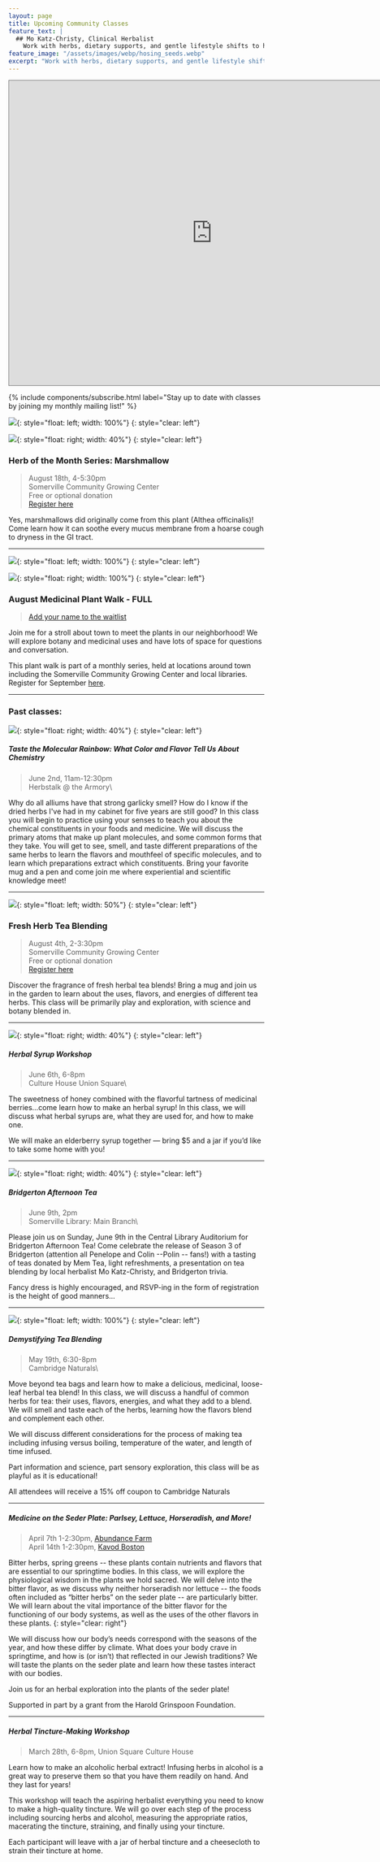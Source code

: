 ```yaml
---
layout: page
title: Upcoming Community Classes
feature_text: |
  ## Mo Katz-Christy, Clinical Herbalist
    Work with herbs, dietary supports, and gentle lifestyle shifts to help you meet your health goals.
feature_image: "/assets/images/webp/hosing_seeds.webp"
excerpt: "Work with herbs, dietary supports, and gentle lifestyle shifts to help you meet your health goals."
---
```


<iframe src="https://calendar.google.com/calendar/embed?height=600&wkst=1&ctz=America%2FNew_York&bgcolor=%23ffffff&title=Herb%20Classes&showTitle=0&src=YTFkMWFhZWFiNDA0ZDNlMDIyYzM2N2E1Mjg0YzJlMTM0NDBhYjJjNWQ2YWVmNmZhNjkxODhiNTRlMmIwYjViM0Bncm91cC5jYWxlbmRhci5nb29nbGUuY29t&color=%23E67C73" style="border:solid 1px #777" width="800" height="600" frameborder="0" scrolling="no"></iframe>

{% include components/subscribe.html label="Stay up to date with classes by joining my monthly mailing list!" %}

![](/assets/images/Herb_of_Month_1.png){: style="float: left; width: 100%"}
{: style="clear: left"}

![](/assets/images/webp/marshmallow.webp){: style="float: right; width: 40%"}
{: style="clear: left"}

### Herb of the Month Series: Marshmallow
> August 18th, 4-5:30pm\
> Somerville Community Growing Center\
> Free or optional donation\
> [Register here](https://forms.gle/QvCEu9Ucjcmnpw478)

Yes, marshmallows did originally come from this plant (Althea officinalis)! Come learn how it can soothe every mucus membrane from a hoarse cough to dryness in the GI tract.

---

![](/assets/images/Medicinal_Plant_Walks_2024.png){: style="float: left; width: 100%"}
{: style="clear: left"}

![](/assets/images/webp/central.webp){: style="float: right; width: 100%"}
{: style="clear: left"}

### August Medicinal Plant Walk - FULL
> [Add your name to the waitlist](https://somervillepubliclibrary.assabetinteractive.com/calendar/medicinal-plant-walk-at-the-central-library/)

Join me for a stroll about town to meet the plants in our neighborhood! We will explore botany and medicinal uses and have lots of space for questions and conversation.

This plant walk is part of a monthly series, held at locations around town including the Somerville Community Growing Center and local libraries. Register for September [here](https://cambridgepl.libcal.com/event/12168254).

---

### Past classes:

![](/assets/images/webp/Herbstalk.webp){: style="float: right; width: 40%"}
{: style="clear: left"}

##### Taste the Molecular Rainbow: What Color and Flavor Tell Us About Chemistry
> June 2nd, 11am-12:30pm\
> Herbstalk @ the Armory\

Why do all alliums have that strong garlicky smell? How do I know if the dried
herbs I've had in my cabinet for five years are still good? In this class you
will begin to practice using your senses to teach you about the chemical
constituents in your foods and medicine. We will discuss the primary atoms that
make up plant molecules, and some common forms that they take. You will get to
see, smell, and taste different preparations of the same herbs to learn the
flavors and mouthfeel of specific molecules, and to learn which preparations
extract which constituents. Bring your favorite mug and a pen and come join me
where experiential and scientific knowledge meet!

---

![](/assets/images/webp/lavender.webp){: style="float: left; width: 50%"}
{: style="clear: left"}

### Fresh Herb Tea Blending
> August 4th, 2-3:30pm\
> Somerville Community Growing Center\
> Free or optional donation\
> [Register here](https://forms.gle/s8SLc4GTf26bCqsD6)

Discover the fragrance of fresh herbal tea blends! Bring a mug and join us in the garden to learn about the uses, flavors, and energies of different tea herbs. This class will be primarily play and exploration, with science and botany blended in.

---

![](/assets/images/webp/Syrup.webp){: style="float: right; width: 40%"}
{: style="clear: left"}

##### Herbal Syrup Workshop
> June 6th, 6-8pm\
> Culture House Union Square\

The sweetness of honey combined with the flavorful tartness of medicinal berries…come learn how to make an herbal syrup! In this class, we will discuss what herbal syrups are, what they are used for, and how to make one.

We will make an elderberry syrup together — bring $5 and a jar if you’d like to take some home with you!

---

![](/assets/images/Bridgerton.png){: style="float: right; width: 40%"}
{: style="clear: left"}

##### Bridgerton Afternoon Tea
> June 9th, 2pm\
> Somerville Library: Main Branch\

Please join us on Sunday, June 9th in the Central Library Auditorium for Bridgerton Afternoon Tea! Come celebrate the release of Season 3 of Bridgerton (attention all Penelope and Colin --Polin -- fans!) with a tasting of teas donated by Mem Tea, light refreshments, a presentation on tea blending by local herbalist Mo Katz-Christy, and Bridgerton trivia. 

Fancy dress is highly encouraged, and RSVP-ing in the form of registration is the height of good manners...

---

![](/assets/images/Tea_blending.PNG){: style="float: left; width: 100%"}
{: style="clear: left"}

##### Demystifying Tea Blending
> May 19th, 6:30-8pm\
> Cambridge Naturals\

Move beyond tea bags and learn how to make a delicious, medicinal, loose-leaf herbal tea blend! In this class, we will discuss a handful of common herbs for tea: their uses, flavors, energies, and what they add to a blend. We will smell and taste each of the herbs, learning how the flavors blend and complement each other.

We will discuss different considerations for the process of making tea including infusing versus boiling, temperature of the water, and length of time infused.

Part information and science, part sensory exploration, this class will be as playful as it is educational!

All attendees will receive a 15% off coupon to Cambridge Naturals

---

##### Medicine on the Seder Plate: Parlsey, Lettuce, Horseradish, and More!
> April 7th 1-2:30pm, [Abundance Farm](https://www.abundancefarm.org/)\
> April 14th 1-2:30pm, [Kavod Boston](https://www.kavodboston.org/)

Bitter herbs, spring greens -- these plants contain nutrients and flavors that are essential to our springtime bodies. In this class, we will explore the physiological wisdom in the plants we hold sacred. We will delve into the bitter flavor, as we discuss why neither horseradish nor lettuce -- the foods often included as “bitter herbs” on the seder plate -- are particularly bitter. We will learn about the vital importance of the bitter flavor for the functioning of our body systems, as well as the uses of the other flavors in these plants.
{: style="clear: right"}

We will discuss how our body’s needs correspond with the seasons of the year, and how these differ by climate. What does your body crave in springtime, and how is (or isn’t) that reflected in our Jewish traditions? We will taste the plants on the seder plate and learn how these tastes interact with our bodies.

Join us for an herbal exploration into the plants of the seder plate!

Supported in part by a grant from the Harold Grinspoon Foundation.

---

##### Herbal Tincture-Making Workshop

> March 28th, 6-8pm, Union Square Culture House

Learn how to make an alcoholic herbal extract! Infusing herbs in alcohol is a great way to preserve them so that you have them readily on hand. And they last for years!

This workshop will teach the aspiring herbalist everything you need to know to make a high-quality tincture. We will go over each step of the process including sourcing herbs and alcohol, measuring the appropriate ratios, macerating the tincture, straining, and finally using your tincture.

Each participant will leave with a jar of herbal tincture and a cheesecloth to strain their tincture at home.
